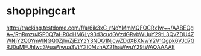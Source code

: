 # shoppingcart
http://tracking.testdome.com/f/a/6ik3xC_rNoYMmMQFOCRx1w~~/AABEOgA~/RgRmzuJSP0Q7aHR0cHM6Ly93d3cudGVzdGRvbWUuY29tL3QvZDU4ZWNjY2Q0YmVlNGQ0ZjlmZjEzYzY3NDQ1NjcwZDdXBXNwY2V1Qgpk6VJd7GRJ0uMFUhlwc3VuaWwua3VtYXI0MzhAZ21haWwuY29tWAQAAAAE

